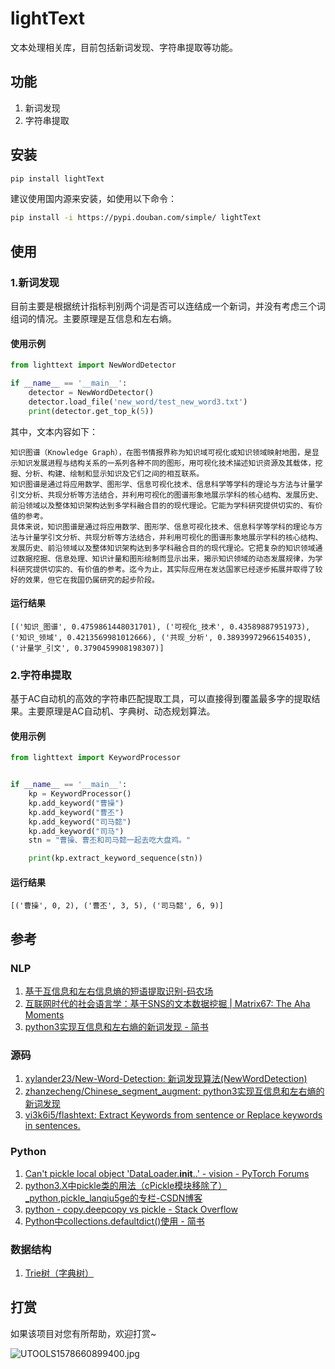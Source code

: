 # lightText
文本处理相关库，目前包括新词发现、字符串提取等功能。

## 功能

1. 新词发现
2. 字符串提取

## 安装

```bash
pip install lightText
```
建议使用国内源来安装，如使用以下命令：

```bash
pip install -i https://pypi.douban.com/simple/ lightText
```

## 使用

### 1.新词发现

目前主要是根据统计指标判别两个词是否可以连结成一个新词，并没有考虑三个词组词的情况。主要原理是互信息和左右熵。

#### 使用示例

```python
from lighttext import NewWordDetector

if __name__ == '__main__':
    detector = NewWordDetector()
    detector.load_file('new_word/test_new_word3.txt')
    print(detector.get_top_k(5))
```

其中，文本内容如下：

```text
知识图谱（Knowledge Graph），在图书情报界称为知识域可视化或知识领域映射地图，是显示知识发展进程与结构关系的一系列各种不同的图形，用可视化技术描述知识资源及其载体，挖掘、分析、构建、绘制和显示知识及它们之间的相互联系。
知识图谱是通过将应用数学、图形学、信息可视化技术、信息科学等学科的理论与方法与计量学引文分析、共现分析等方法结合，并利用可视化的图谱形象地展示学科的核心结构、发展历史、前沿领域以及整体知识架构达到多学科融合目的的现代理论。它能为学科研究提供切实的、有价值的参考。
具体来说，知识图谱是通过将应用数学、图形学、信息可视化技术、信息科学等学科的理论与方法与计量学引文分析、共现分析等方法结合，并利用可视化的图谱形象地展示学科的核心结构、发展历史、前沿领域以及整体知识架构达到多学科融合目的的现代理论。它把复杂的知识领域通过数据挖掘、信息处理、知识计量和图形绘制而显示出来，揭示知识领域的动态发展规律，为学科研究提供切实的、有价值的参考。迄今为止，其实际应用在发达国家已经逐步拓展并取得了较好的效果，但它在我国仍属研究的起步阶段。
```

#### 运行结果

```text
[('知识_图谱', 0.4759861448031701), ('可视化_技术', 0.43589887951973), ('知识_领域', 0.4213569981012666), ('共现_分析', 0.38939972966154035), ('计量学_引文', 0.3790459908198307)]
```

### 2.字符串提取

基于AC自动机的高效的字符串匹配提取工具，可以直接得到覆盖最多字的提取结果。主要原理是AC自动机、字典树、动态规划算法。

#### 使用示例

```python
from lighttext import KeywordProcessor


if __name__ == '__main__':
    kp = KeywordProcessor()
    kp.add_keyword("曹操")
    kp.add_keyword("曹丕")
    kp.add_keyword("司马懿")
    kp.add_keyword("司马")
    stn = "曹操、曹丕和司马懿一起去吃大盘鸡。"

    print(kp.extract_keyword_sequence(stn))
```

#### 运行结果

```text
[('曹操', 0, 2), ('曹丕', 3, 5), ('司马懿', 6, 9)]
```

## 参考

### NLP

1. [基于互信息和左右信息熵的短语提取识别-码农场](https://www.hankcs.com/nlp/extraction-and-identification-of-mutual-information-about-the-phrase-based-on-information-entropy.html)
2. [互联网时代的社会语言学：基于SNS的文本数据挖掘 | Matrix67: The Aha Moments](http://www.matrix67.com/blog/archives/5044)
3. [python3实现互信息和左右熵的新词发现 - 简书](https://www.jianshu.com/p/e9313fd692ef)

### 源码

1. [xylander23/New-Word-Detection: 新词发现算法(NewWordDetection)](https://github.com/xylander23/New-Word-Detection)
2. [zhanzecheng/Chinese_segment_augment: python3实现互信息和左右熵的新词发现](https://github.com/zhanzecheng/Chinese_segment_augment)
3. [vi3k6i5/flashtext: Extract Keywords from sentence or Replace keywords in sentences.](https://github.com/vi3k6i5/flashtext)

### Python

1. [Can't pickle local object 'DataLoader.__init__.<locals>.<lambda>' - vision - PyTorch Forums](https://discuss.pytorch.org/t/cant-pickle-local-object-dataloader-init-locals-lambda/31857)
2. [python3.X中pickle类的用法（cPickle模块移除了）_python,pickle_lanqiu5ge的专栏-CSDN博客](https://blog.csdn.net/lanqiu5ge/article/details/25136909)
3. [python - copy.deepcopy vs pickle - Stack Overflow](https://stackoverflow.com/questions/1410615/copy-deepcopy-vs-pickle)
4. [Python中collections.defaultdict()使用 - 简书](https://www.jianshu.com/p/26df28b3bfc8)

### 数据结构

1. [Trie树（字典树）](https://github.com/zhanzecheng/The-Art-Of-Programming-By-July/blob/master/ebook/zh/06.09.md)

## 打赏

如果该项目对您有所帮助，欢迎打赏~

![UTOOLS1578660899400.jpg](https://lightsmile-img.oss-cn-beijing.aliyuncs.com/UTOOLS1578660899400.jpg)




